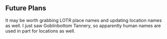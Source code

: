 
## Future Plans

It may be worth grabbing LOTR place names and updating location names as well. I just saw Goblinbottom Tannery, so apparently human names are used in part for locations as well.
